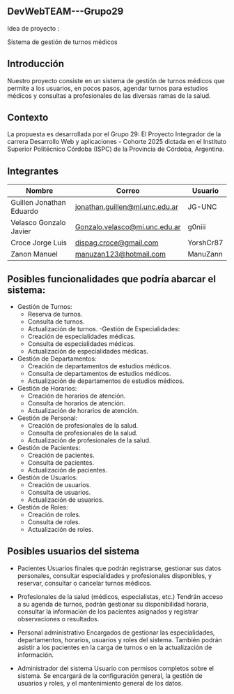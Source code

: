 ## DevWebTEAM---Grupo29

Idea de proyecto : 

Sistema de gestión de turnos médicos

## Introducción

Nuestro proyecto consiste en un sistema de gestión de turnos médicos que permite a los usuarios, en pocos pasos, agendar turnos para estudios médicos y consultas a profesionales de las diversas ramas de la salud.


## Contexto
La propuesta es desarrollada por el Grupo 29: El Proyecto Integrador de la carrera Desarrollo Web y aplicaciones - Cohorte 2025 dictada en el Instituto Superior Politécnico Córdoba (ISPC) de la Provincia de Córdoba, Argentina.


## Integrantes

| Nombre                  | Correo                              | Usuario   |
|-------------------------|--------------------------------------|-----------|
| Guillen Jonathan Eduardo | jonathan.guillen@mi.unc.edu.ar      | JG-UNC    |
| Velasco Gonzalo Javier  | Gonzalo.velasco@mi.unc.edu.ar       | g0niii    |
| Croce Jorge Luis        | dispag.croce@gmail.com              | YorshCr87 |
| Zanon Manuel            | manuzan123@hotmail.com              | ManuZann  |


## Posibles funcionalidades que podría abarcar el sistema:

- Gestión de Turnos:
  - Reserva de turnos.
  - Consulta de turnos.
  - Actualización de turnos.
-Gestión de Especialidades:
  - Creación de especialidades médicas.
  - Consulta de especialidades médicas.
  - Actualización de especialidades médicas.
- Gestión de Departamentos:
  - Creación de departamentos de estudios médicos.
  - Consulta de departamentos de estudios médicos.
  - Actualización de departamentos de estudios médicos.
- Gestión de Horarios:
  - Creación de horarios de atención.
  - Consulta de horarios de atención.
  - Actualización de horarios de atención.
- Gestión de Personal:
  - Creación de profesionales de la salud.
  - Consulta de profesionales de la salud.
  - Actualización de profesionales de la salud.
- Gestión de Pacientes:
  - Creación de pacientes.
  - Consulta de pacientes.
  - Actualización de pacientes.
- Gestión de Usuarios:
  - Creación de usuarios.
  - Consulta de usuarios.
  - Actualización de usuarios.
- Gestión de Roles:
  - Creación de roles.
  - Consulta de roles.
  - Actualización de roles.

## Posibles usuarios del sistema

- Pacientes
Usuarios finales que podrán registrarse, gestionar sus datos personales, consultar especialidades y profesionales disponibles, y reservar, consultar o cancelar turnos médicos.

- Profesionales de la salud (médicos, especialistas, etc.)
Tendrán acceso a su agenda de turnos, podrán gestionar su disponibilidad horaria, consultar la información de los pacientes asignados y registrar observaciones o resultados.

- Personal administrativo
Encargados de gestionar las especialidades, departamentos, horarios, usuarios y roles del sistema. También podrán asistir a los pacientes en la carga de turnos o en la actualización de información.

- Administrador del sistema
Usuario con permisos completos sobre el sistema. Se encargará de la configuración general, la gestión de usuarios y roles, y el mantenimiento general de los datos.
